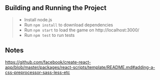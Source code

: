 ## Building and Running the Project

> - Install node.js
> - Run ```npm install``` to download dependencies
> - Run ```npm start``` to load the game on http://localhost:3000/
> - Run ```npm test``` to run tests

## Notes
https://github.com/facebook/create-react-app/blob/master/packages/react-scripts/template/README.md#adding-a-css-preprocessor-sass-less-etc
